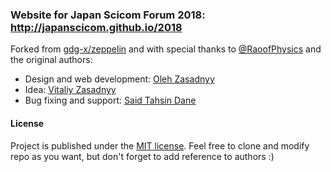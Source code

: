 ### Website for Japan Scicom Forum 2018: http://japanscicom.github.io/2018

Forked from [gdg-x/zeppelin](https://github.com/gdg-x/zeppelin) and with special thanks to [@RaoofPhysics](https://github.com/raoofphysics) and the original authors:

* Design and web development: [Oleh Zasadnyy](https://github.com/ozasadnyy)
* Idea: [Vitaliy Zasadnyy](https://github.com/zasadnyy)
* Bug fixing and support: [Said Tahsin Dane](https://github.com/tasomaniac)

#### License
Project is published under the [MIT license](https://github.com/gdg-x/zeppelin/blob/master/LICENSE.txt). Feel free to clone and modify repo as you want, but don't forget to add reference to authors :)
